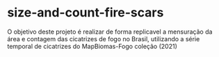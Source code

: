 # size-and-count-fire-scars
O objetivo deste projeto é realizar de forma replicavel a mensuração da área e contagem das cicatrizes de fogo no Brasil, utilizando a série temporal de cicatrizes do MapBiomas-Fogo coleção  (2021)
